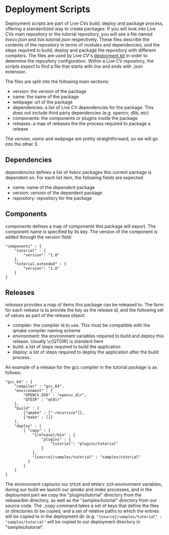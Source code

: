 # Deployment Scripts

Deployment scripts are part of Live CVs build, deploy and package process, offering a standardized way to
create packages. If you will look into Live CVs main repository or the tutorial repository, you will see a file named
_livecv.json_ and _live.tutorial.json_ respectively. These files describe the contents of the repository in terms of modules
and dependencies, and the steps required to build, deploy and package the repository with different compilers. The
files are used by Live CV's [deployment kit](https://github.com/livecv/livecv-deploy-kit) in order to determine the
repository configuration. Within a Live CV repository, the scripts expect to find a file that starts with _live_ and
ends with _.json_ extension.

The files are split into the following main sections:

* version: the version of the package
* name: the name of the package
* webpage: url of the package
* dependencies: a list of Live CV dependencies for the package. This does not include third party dependencies (e.g.
opencv, dlib, etc)
* components: the components or plugins inside the package
* releases: a map of releases the the process required to package a release

The _version_, _name_ and _webpage_ are pretty straightforward, so we will go into the other 3.

## Dependencies

_dependencies_ defines a list of livecv packages this current package is dependent on. For each list item, the
following fields are expected:

* name: name of the dependent package
* version: version of the dependent package
* repository: repository for the package

## Components

_components_ defines a map of components this package will export. The component name is specified by its key. The
version of the component is added through the version field:

```
"components" : {
    "tutorial" : {
        "version": "1.0"
    },
    "tutorial.extended" : {
        "version": "1.0"
    }
}
```

## Releases

_releases_ provides a map of items this package can be released to. The form for each release is to provide the key
as the release id, and the following set of values as part of the release object:


* compiler: the compiler id to use. This must be compatible with the qmake compiler naming scheme
* environment: the environment variables required to build and deploy this release. Usually \c{QTDIR} is standard here
* build: a list of steps required to build the application
* deploy: a list of steps required to deploy the application after the build process.

An example of a release for the gcc compiler in the tutorial package is as follows:

```
"gcc_64" : {
    "compiler" : "gcc_64",
    "environment" : {
        "OPENCV_DIR" : "opencv_dir",
        "QTDIR" : "qtdir"
    },
    "build" : [
        {"qmake" : ["-recursive"]},
        {"make" : []}
    ],
    "deploy" : [
        { "copy" : {
            "{release}/bin" : {
                "plugins" : {
                    "tutorial": "plugins/tutorial"
                }
            },
            "{source}/samples/tutorial" : "samples/tutorial"
          }
        }
    ]
}
```

The environment captures our `QTDIR` and `OPENCV_DIR` environment variables, during our build we launch our
_qmake_ and _make_ processes, and in the deployment part we copy the "plugins/tutorial" directory
from the release/bin directory, as well as the "samples/tutorial" directory from our source code. The _copy command
takes a set of keys that define the files or directories to be copied, and a set of relative paths to which the entries
will be copied to in the deployment dir (e.g. `"{source}/samples/tutorial" : "samples/tutorial"` will be copied to
our deployment directory in "samples/tutorial".
